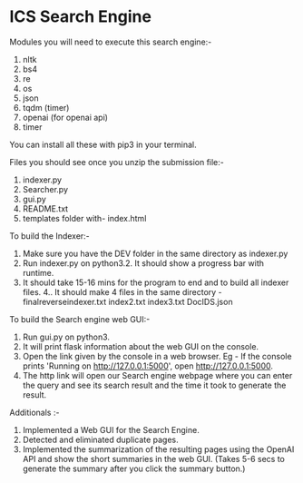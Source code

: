 # ICS Search Engine

Modules you will need to execute this search engine:-
1. nltk
2. bs4
3. re
4. os
5. json
6. tqdm (timer)
7. openai (for openai api)
8. timer

You can install all these with pip3  in your terminal.

Files you should see once you unzip the submission file:-
1. indexer.py
2. Searcher.py
3. gui.py
4. README.txt
5. templates folder with-
                index.html

To build the Indexer:-
1. Make sure you have the DEV folder in the same directory as indexer.py
2. Run indexer.py on python3.2. It should show a progress bar with runtime.
3. It should take 15-16 mins for the program to end and to build all indexer files.
4.. It should make 4 files in the same directory - 
                    finalreverseindexer.txt
                    index2.txt
                    index3.txt
                    DocIDS.json


To build the Search engine web GUI:-
1. Run gui.py on python3.
2. It will print flask information about the web GUI on the console.
3. Open the link given by the console in a web browser. Eg - If the console prints 'Running on http://127.0.0.1:5000', open http://127.0.0.1:5000. 
4. The http link will open our Search engine webpage where you can enter the query and see its search result and the time it took to generate the result.


Additionals :-
1. Implemented a Web GUI for the Search Engine.
2. Detected and eliminated duplicate pages.
3. Implemented the summarization of the resulting pages using the OpenAI API and show the short summaries in the web GUI. (Takes 5-6 secs to generate the summary after you click the summary button.)
